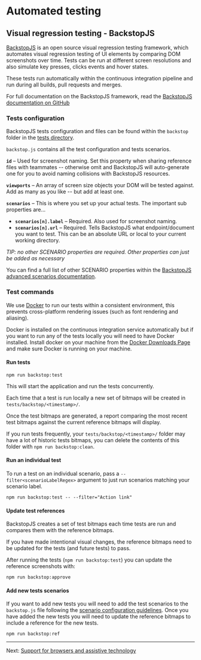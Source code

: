 # Automated testing

## Visual regression testing - BackstopJS

[BackstopJS](https://github.com/garris/BackstopJS) is an open source visual regression testing framework, which automates visual regression testing of UI elements by comparing DOM screenshots over time. Tests can be run at different screen resolutions and also simulate key presses, clicks events and hover states.

These tests run automatically within the continuous integration pipeline and run during all builds, pull requests and merges.

For full documentation on the BackstopJS framework, read the [BackstopJS documentation on GitHub](https://github.com/garris/BackstopJS/blob/master/README.md)

### Tests configuration

BackstopJS tests configuration and files can be found within the `backstop` folder in the [tests directory](https://github.com/ourfuturehealth/design-system-toolkit/tree/main/tests).

`backstop.js` contains all the test configuration and tests scenarios.

**`id`** – Used for screenshot naming. Set this property when sharing reference files with teammates -- otherwise omit and BackstopJS will auto-generate one for you to avoid naming collisions with BackstopJS resources.

**`viewports`** – An array of screen size objects your DOM will be tested against.  Add as many as you like -- but add at least one.

**`scenarios`** – This is where you set up your actual tests. The important sub properties are...

- **`scenarios[n].label`** – Required. Also used for screenshot naming.
- **`scenarios[n].url`** – Required. Tells BackstopJS what endpoint/document you want to test.  This can be an absolute URL or local to your current working directory.

_TIP: no other SCENARIO properties are required. Other properties can just be added as necessary_

You can find a full list of other SCENARIO properties within the [BackstopJS advanced scenarios documentation](https://github.com/garris/BackstopJS/blob/master/README.md#advanced-scenarios).

### Test commands

We use [Docker](https://www.docker.com/) to run our tests within a consistent environment, this prevents cross-platform rendering issues (such as font rendering and aliasing).

Docker is installed on the continuous integration service automatically but if you want to run any of the tests locally you will need to have Docker installed. Install docker on your machine from the [Docker Downloads Page](https://hub.docker.com/search/?type=edition&offering=community&architecture=amd64) and make sure Docker is running on your machine.

#### Run tests

```
npm run backstop:test
```

This will start the application and run the tests concurrently.

Each time that a test is run locally a new set of bitmaps will be created in `tests/backstop/<timestamp>/`.

Once the test bitmaps are generated, a report comparing the most recent test bitmaps against the current reference bitmaps will display.

If you run tests frequently, your `tests/backstop/<timestamp>/` folder may have a lot of historic tests bitmaps, you can delete the contents of this folder with `npm run backstop:clean`.

#### Run an individual test

To run a test on an individual scenario, pass a `--filter<scenarioLabelRegex>` argument to just run scenarios matching your scenario label.

```
npm run backstop:test -- --filter="Action link"
```

#### Update test references

BackstopJS creates a set of test bitmaps each time tests are run and compares them with the reference bitmaps.

If you have made intentional visual changes, the reference bitmaps need to be updated for the tests (and future tests) to pass.

After running the tests (`npm run backstop:test`) you can update the reference screenshots with:

```
npm run backstop:approve
```

#### Add new tests scenarios

If you want to add new tests you will need to add the test scenarios to the `backstop.js` file following the [scenario configuration guidelines](#tests-configuration). Once you have added the new tests you will need to update the reference bitmaps to include a reference for the new tests.

```
npm run backstop:ref
```

---

Next: [Support for browsers and assistive technology](browser-support.md)
